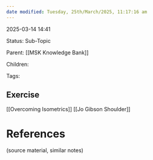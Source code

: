 ```yaml
---
date modified: Tuesday, 25th/March/2025, 11:17:16 am
---
```

2025-03-14 14:41

Status: Sub-Topic

Parent: [[MSK Knowledge Bank]]

Children:

Tags:

## Exercise

[[Overcoming Isometrics]]
[[Jo Gibson Shoulder]]

# References
(source material, similar notes)